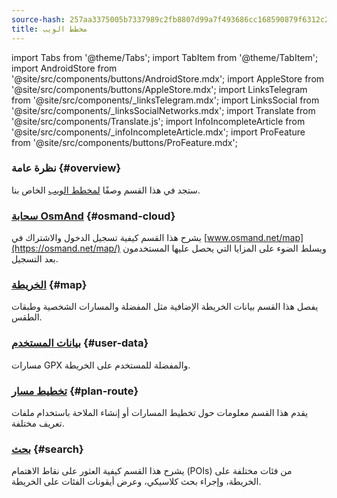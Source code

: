 ```yaml
---
source-hash: 257aa3375005b7337989c2fb8807d99a7f493686cc168590879f6312c2b3d6f2
title: مخطط الويب
---
```

import Tabs from '@theme/Tabs';
import TabItem from '@theme/TabItem';
import AndroidStore from '@site/src/components/buttons/AndroidStore.mdx';
import AppleStore from '@site/src/components/buttons/AppleStore.mdx';
import LinksTelegram from '@site/src/components/_linksTelegram.mdx';
import LinksSocial from '@site/src/components/_linksSocialNetworks.mdx';
import Translate from '@site/src/components/Translate.js';
import InfoIncompleteArticle from '@site/src/components/_infoIncompleteArticle.mdx';
import ProFeature from '@site/src/components/buttons/ProFeature.mdx';



### نظرة عامة {#overview}

ستجد في هذا القسم وصفًا [لمخطط الويب](https://osmand.net/map) الخاص بنا.

### [سحابة OsmAnd](./web-cloud.md) {#osmand-cloud}

يشرح هذا القسم كيفية تسجيل الدخول والاشتراك في [www.osmand.net/map](https://osmand.net/map/) ويسلط الضوء على المزايا التي يحصل عليها المستخدمون بعد التسجيل.

### [الخريطة](./web-map.md) {#map}

يفصل هذا القسم بيانات الخريطة الإضافية مثل المفضلة والمسارات الشخصية وطبقات الطقس.

### [بيانات المستخدم](../web/web-userdata.mdx) {#user-data}

مسارات GPX والمفضلة للمستخدم على الخريطة.

### [تخطيط مسار](./planner.md) {#plan-route}

يقدم هذا القسم معلومات حول تخطيط المسارات أو إنشاء الملاحة باستخدام ملفات تعريف مختلفة.

### [بحث](./web-search.md) {#search}

يشرح هذا القسم كيفية العثور على نقاط الاهتمام (POIs) من فئات مختلفة على الخريطة، وإجراء بحث كلاسيكي، وعرض أيقونات الفئات على الخريطة.